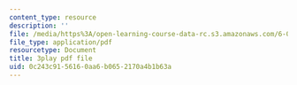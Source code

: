 ```yaml
---
content_type: resource
description: ''
file: /media/https%3A/open-learning-course-data-rc.s3.amazonaws.com/6-004-computation-structures-spring-2017/0c243c9156160aa6b0652170a4b1b63a_OaT9zGXjAmQ.pdf
file_type: application/pdf
resourcetype: Document
title: 3play pdf file
uid: 0c243c91-5616-0aa6-b065-2170a4b1b63a
---
```

